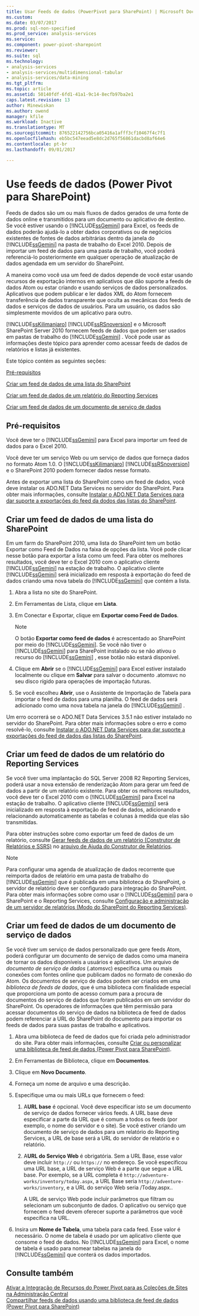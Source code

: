 ```yaml
---
title: Usar Feeds de dados (PowerPivot para SharePoint) | Microsoft Docs
ms.custom: 
ms.date: 03/07/2017
ms.prod: sql-non-specified
ms.prod_service: analysis-services
ms.service: 
ms.component: power-pivot-sharepoint
ms.reviewer: 
ms.suite: sql
ms.technology:
- analysis-services
- analysis-services/multidimensional-tabular
- analysis-services/data-mining
ms.tgt_pltfrm: 
ms.topic: article
ms.assetid: 50140fdf-6fd1-41a1-9c14-8ecfb97ba2e1
caps.latest.revision: 13
author: Minewiskan
ms.author: owend
manager: kfile
ms.workload: Inactive
ms.translationtype: MT
ms.sourcegitcommit: 876522142756bca05416a1afff3cf10467f4c7f1
ms.openlocfilehash: eb5bc547eead5e8dc2d765f56861dacbd8af64e6
ms.contentlocale: pt-br
ms.lasthandoff: 09/01/2017

---
```

# <a name="use-data-feeds-power-pivot-for-sharepoint"></a>Use feeds de dados (Power Pivot para SharePoint)
  Feeds de dados são um ou mais fluxos de dados gerados de uma fonte de dados online e transmitidos para um documento ou aplicativo de destino. Se você estiver usando o [!INCLUDE[ssGemini](../../includes/ssgemini-md.md)] para Excel, os feeds de dados poderão ajudá-lo a obter dados corporativos ou de negócios existentes de fontes de dados arbitrárias dentro da janela do [!INCLUDE[ssGemini](../../includes/ssgemini-md.md)] na pasta de trabalho do Excel 2010. Depois de importar um feed de dados para uma pasta de trabalho, você poderá referenciá-lo posteriormente em qualquer operação de atualização de dados agendada em um servidor do SharePoint.  
  
 A maneira como você usa um feed de dados depende de você estar usando recursos de exportação internos em aplicativos que dão suporte a feeds de dados Atom ou estar criando e usando serviços de dados personalizados. Aplicativos que podem publicar e ler dados XML do Atom fornecem transferência de dados transparente que oculta as mecânicas dos feeds de dados e serviços de dados de usuários. Para um usuário, os dados são simplesmente movidos de um aplicativo para outro.  
  
 [!INCLUDE[ssKilimanjaro](../../includes/sskilimanjaro-md.md)] [!INCLUDE[ssRSnoversion](../../includes/ssrsnoversion-md.md)] e o Microsoft SharePoint Server 2010 fornecem feeds de dados que podem ser usados em pastas de trabalho do [!INCLUDE[ssGemini](../../includes/ssgemini-md.md)] . Você pode usar as informações deste tópico para aprender como acessar feeds de dados de relatórios e listas já existentes.  
  
 Este tópico contém as seguintes seções:  
  
 [Pré-requisitos](#prereq)  
  
 [Criar um feed de dados de uma lista do SharePoint](#sharepointlist)  
  
 [Criar um feed de dados de um relatório do Reporting Services](#rsreport)  
  
 [Criar um feed de dados de um documento de serviço de dados](#dsdoc)  
  
##  <a name="prereq"></a> Pré-requisitos  
 Você deve ter o [!INCLUDE[ssGemini](../../includes/ssgemini-md.md)] para Excel para importar um feed de dados para o Excel 2010.  
  
 Você deve ter um serviço Web ou um serviço de dados que forneça dados no formato Atom 1.0. O [!INCLUDE[ssKilimanjaro](../../includes/sskilimanjaro-md.md)] [!INCLUDE[ssRSnoversion](../../includes/ssrsnoversion-md.md)] e o SharePoint 2010 podem fornecer dados nesse formato.  
  
 Antes de exportar uma lista do SharePoint como um feed de dados, você deve instalar os ADO.NET Data Services no servidor do SharePoint. Para obter mais informações, consulte [Instalar o ADO.NET Data Services para dar suporte a exportações do feed da dodos das listas do SharePoint](http://msdn.microsoft.com/en-us/f32527ae-f623-4e08-adfb-6d3262f5c2ac).  
  
##  <a name="sharepointlist"></a> Criar um feed de dados de uma lista do SharePoint  
 Em um farm do SharePoint 2010, uma lista do SharePoint tem um botão Exportar como Feed de Dados na faixa de opções da lista. Você pode clicar nesse botão para exportar a lista como um feed. Para obter os melhores resultados, você deve ter o Excel 2010 com o aplicativo cliente [!INCLUDE[ssGemini](../../includes/ssgemini-md.md)] na estação de trabalho. O aplicativo cliente [!INCLUDE[ssGemini](../../includes/ssgemini-md.md)] será inicializado em resposta à exportação do feed de dados criando uma nova tabela do [!INCLUDE[ssGemini](../../includes/ssgemini-md.md)] que contém a lista.  
  
1.  Abra a lista no site do SharePoint.  
  
2.  Em Ferramentas de Lista, clique em **Lista**.  
  
3.  Em Conectar e Exportar, clique em **Exportar como Feed de Dados**.  
  
    > [!NOTE]  
    >  O botão **Exportar como feed de dados** é acrescentado ao SharePoint por meio do [!INCLUDE[ssGemini](../../includes/ssgemini-md.md)]. Se você não tiver o [!INCLUDE[ssGemini](../../includes/ssgemini-md.md)] para SharePoint instalado ou se não ativou o recurso do [!INCLUDE[ssGemini](../../includes/ssgemini-md.md)] , esse botão não estará disponível.  
  
4.  Clique em **Abrir** se o [!INCLUDE[ssGemini](../../includes/ssgemini-md.md)] para Excel estiver instalado localmente ou clique em **Salvar** para salvar o documento .atomsvc no seu disco rígido para operações de importação futuras.  
  
5.  Se você escolheu **Abrir**, use o Assistente de Importação de Tabela para importar o feed de dados para uma planilha. O feed de dados será adicionado como uma nova tabela na janela do [!INCLUDE[ssGemini](../../includes/ssgemini-md.md)] .  
  
 Um erro ocorrerá se o ADO.NET Data Services 3.5.1 não estiver instalado no servidor do SharePoint. Para obter mais informações sobre o erro e como resolvê-lo, consulte [Instalar o ADO.NET Data Services para dar suporte a exportações do feed de dados das listas do SharePoint](http://msdn.microsoft.com/en-us/f32527ae-f623-4e08-adfb-6d3262f5c2ac).  
  
##  <a name="rsreport"></a> Criar um feed de dados de um relatório do Reporting Services  
 Se você tiver uma implantação do SQL Server 2008 R2 Reporting Services, poderá usar a nova extensão de renderização Atom para gerar um feed de dados a partir de um relatório existente. Para obter os melhores resultados, você deve ter o Excel 2010 com o [!INCLUDE[ssGemini](../../includes/ssgemini-md.md)] para Excel na estação de trabalho. O aplicativo cliente [!INCLUDE[ssGemini](../../includes/ssgemini-md.md)] será inicializado em resposta à exportação de feed de dados, adicionando e relacionando automaticamente as tabelas e colunas à medida que elas são transmitidas.  
  
 Para obter instruções sobre como exportar um feed de dados de um relatório, consulte [Gerar feeds de dados de um relatório &#40;Construtor de Relatórios e SSRS&#41;](../../reporting-services/report-builder/generate-data-feeds-from-a-report-report-builder-and-ssrs.md) no [arquivo de Ajuda do Construtor de Relatórios](http://go.microsoft.com/fwlink/?LinkId=154494).  
  
> [!NOTE]  
>  Para configurar uma agenda de atualização de dados recorrente que reimporta dados de relatório em uma pasta de trabalho do [!INCLUDE[ssGemini](../../includes/ssgemini-md.md)] que é publicada em uma biblioteca do SharePoint, o servidor de relatório deve ser configurado para integração do SharePoint. Para obter mais informações sobre como usar o [!INCLUDE[ssGemini](../../includes/ssgemini-md.md)] para o SharePoint e o Reporting Services, consulte [Configuração e administração de um servidor de relatórios &#40;Modo do SharePoint do Reporting Services&#41;](../../reporting-services/report-server-sharepoint/configuration-and-administration-of-a-report-server.md).  
  
##  <a name="dsdoc"></a> Criar um feed de dados de um documento de serviço de dados  
 Se você tiver um serviço de dados personalizado que gere feeds Atom, poderá configurar um documento de serviço de dados como uma maneira de tornar os dados disponíveis a usuários e aplicativos. Um arquivo de *documento de serviço de dados* (.atomsvc) especifica uma ou mais conexões com fontes online que publicam dados no formato de conexão do Atom. Os documentos de serviço de dados podem ser criados em uma *biblioteca de feeds de dados*, que é uma biblioteca com finalidade especial que proporciona um ponto de acesso comum para a procura de documentos do serviço de dados que foram publicados em um servidor do SharePoint. Os operadores de informações que têm permissão para acessar documentos do serviço de dados na biblioteca de feed de dados podem referenciar a URL do SharePoint do documento para importar os feeds de dados para suas pastas de trabalho e aplicativos.  
  
1.  Abra uma biblioteca de feed de dados que foi criada pelo administrador do site. Para obter mais informações, consulte [Criar ou personalizar uma biblioteca de feed de dados &#40;Power Pivot para SharePoint&#41;](../../analysis-services/power-pivot-sharepoint/create-or-customize-a-data-feed-library-power-pivot-for-sharepoint.md).  
  
2.  Em Ferramentas de Biblioteca, clique em **Documentos**.  
  
3.  Clique em **Novo Documento**.  
  
4.  Forneça um nome de arquivo e uma descrição.  
  
5.  Especifique uma ou mais URLs que fornecem o feed:  
  
    1.  A**URL base** é opcional. Você deve especificar isto se um documento de serviço de dados fornecer vários feeds. A URL base deve especificar a parte da URL que é comum a todos os feeds (por exemplo, o nome do servidor e o site). Se você estiver criando um documento de serviço de dados para um relatório do Reporting Services, a URL de base será a URL do servidor de relatório e o relatório.  
  
    2.  A**URL do Serviço Web** é obrigatória. Sem a URL Base, esse valor deve incluir `http://` ou `https://` no endereço. Se você especificou uma URL base, a URL de serviço Web é a parte que segue a URL base. Por exemplo, se a URL completa é `http://adventure-works/inventory/today.aspx`, a URL Base seria `http://adventure-works/inventory`, e a URL do serviço Web seria /Today.aspx..  
  
         A URL de serviço Web pode incluir parâmetros que filtram ou selecionam um subconjunto de dados. O aplicativo ou serviço que fornecem o feed devem oferecer suporte a parâmetros que você especifica na URL.  
  
6.  Insira um **Nome de Tabela**, uma tabela para cada feed. Esse valor é necessário. O nome de tabela é usado por um aplicativo cliente que consome o feed de dados. No [!INCLUDE[ssGemini](../../includes/ssgemini-md.md)] para Excel, o nome de tabela é usado para nomear tabelas na janela do [!INCLUDE[ssGemini](../../includes/ssgemini-md.md)] que conterá os dados importados.  
  
## <a name="see-also"></a>Consulte também  
 [Ativar a Integração de Recursos do Power Pivot para as Coleções de Sites na Administração Central](../../analysis-services/power-pivot-sharepoint/activate-power-pivot-integration-for-site-collections-in-ca.md)   
 [Compartilhar feeds de dados usando uma biblioteca de feed de dados &#40;Power Pivot para SharePoint&#41;](../../analysis-services/power-pivot-sharepoint/share-data-feeds-using-a-data-feed-library-power-pivot-for-sharepoint.md)  
  
  

